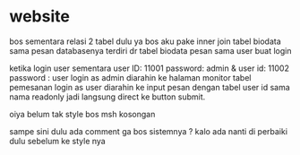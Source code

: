 # website

bos sementara relasi 2 tabel dulu ya bos aku pake inner join tabel biodata sama pesan databasenya terdiri  dr tabel biodata pesan sama user buat login

ketika login user sementara user ID: 11001 password: admin & user id: 11002 password : user 
login as admin diarahin ke halaman monitor tabel pemesanan
login as user diarahin ke input pesan dengan tabel user id sama nama readonly jadi langsung direct ke button submit.

oiya belum tak style bos msh kosongan

sampe sini dulu ada comment ga bos sistemnya ? kalo ada nanti di perbaiki dulu sebelum ke style nya

